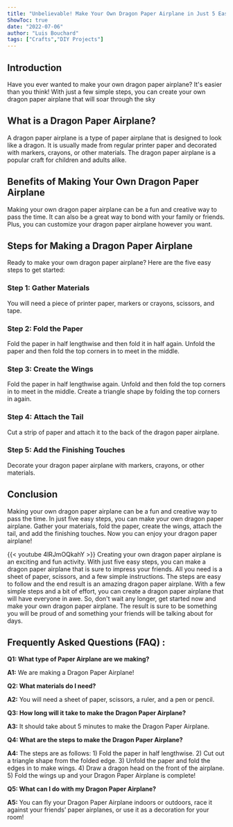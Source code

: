 ```yaml
---
title: "Unbelievable! Make Your Own Dragon Paper Airplane in Just 5 Easy Steps!"
ShowToc: true 
date: "2022-07-06"
author: "Luis Bouchard" 
tags: ["Crafts","DIY Projects"]
---
```

## Introduction

Have you ever wanted to make your own dragon paper airplane? It's easier than you think! With just a few simple steps, you can create your own dragon paper airplane that will soar through the sky

## What is a Dragon Paper Airplane?

A dragon paper airplane is a type of paper airplane that is designed to look like a dragon. It is usually made from regular printer paper and decorated with markers, crayons, or other materials. The dragon paper airplane is a popular craft for children and adults alike.

## Benefits of Making Your Own Dragon Paper Airplane

Making your own dragon paper airplane can be a fun and creative way to pass the time. It can also be a great way to bond with your family or friends. Plus, you can customize your dragon paper airplane however you want.

## Steps for Making a Dragon Paper Airplane

Ready to make your own dragon paper airplane? Here are the five easy steps to get started:

### Step 1: Gather Materials

You will need a piece of printer paper, markers or crayons, scissors, and tape.

### Step 2: Fold the Paper

Fold the paper in half lengthwise and then fold it in half again. Unfold the paper and then fold the top corners in to meet in the middle.

### Step 3: Create the Wings

Fold the paper in half lengthwise again. Unfold and then fold the top corners in to meet in the middle. Create a triangle shape by folding the top corners in again.

### Step 4: Attach the Tail

Cut a strip of paper and attach it to the back of the dragon paper airplane.

### Step 5: Add the Finishing Touches

Decorate your dragon paper airplane with markers, crayons, or other materials.

## Conclusion

Making your own dragon paper airplane can be a fun and creative way to pass the time. In just five easy steps, you can make your own dragon paper airplane. Gather your materials, fold the paper, create the wings, attach the tail, and add the finishing touches. Now you can enjoy your dragon paper airplane!

{{< youtube 4lRJmOQkahY >}} 
Creating your own dragon paper airplane is an exciting and fun activity. With just five easy steps, you can make a dragon paper airplane that is sure to impress your friends. All you need is a sheet of paper, scissors, and a few simple instructions. The steps are easy to follow and the end result is an amazing dragon paper airplane. With a few simple steps and a bit of effort, you can create a dragon paper airplane that will have everyone in awe. So, don't wait any longer, get started now and make your own dragon paper airplane. The result is sure to be something you will be proud of and something your friends will be talking about for days.

## Frequently Asked Questions (FAQ) :
**Q1: What type of Paper Airplane are we making?**

**A1:** We are making a Dragon Paper Airplane!

**Q2: What materials do I need?**

**A2:** You will need a sheet of paper, scissors, a ruler, and a pen or pencil.

**Q3: How long will it take to make the Dragon Paper Airplane?**

**A3:** It should take about 5 minutes to make the Dragon Paper Airplane.

**Q4: What are the steps to make the Dragon Paper Airplane?**

**A4:** The steps are as follows: 1) Fold the paper in half lengthwise. 2) Cut out a triangle shape from the folded edge. 3) Unfold the paper and fold the edges in to make wings. 4) Draw a dragon head on the front of the airplane. 5) Fold the wings up and your Dragon Paper Airplane is complete!

**Q5: What can I do with my Dragon Paper Airplane?**

**A5:** You can fly your Dragon Paper Airplane indoors or outdoors, race it against your friends’ paper airplanes, or use it as a decoration for your room!



